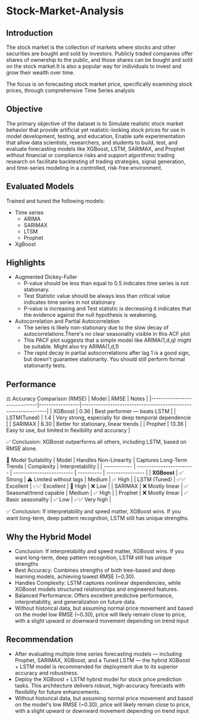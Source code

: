 # Stock-Market-Analysis

## Introduction
The stock market is the collection of markets where stocks and other securities are bought and sold by investors. Publicly traded companies offer shares of ownership to the public, and those shares can be bought and sold on the stock market.It is also a popular way for individuals to invest and grow their wealth over time.

The focus is on forecasting stock market price, specifically examining stock prices, through comprehensive Time Series analysis

## Objective
The primary objective of the dataset is to Simulate realistic stock market behavior that provide artificial yet realistic-looking stock prices for use in model development, testing, and education, Enable safe experimentation that allow data scientists, researchers, and students to build, test, and evaluate forecasting models like XGBoost, LSTM, SARIMAX, and Prophet without financial or compliance risks and support algorithmic trading research on facilitate backtesting of trading strategies, signal generation, and time-series modeling in a controlled, risk-free environment.

## Evaluated Models
Trained and tuned the following models:
 
- Time series
  - ARIMA
  - SARIMAX
  - LTSM
  - Prophet
- XgBoost

## Highlights

- Augmented Dickey-Fuller
   - P-value should be less than equal to 0.5 indicates time series is not stationary.
   - Test Statistic value should be always less than critical value indicates time series in not stationary
   - P-value is increasing and Test statistic is decreasing it indicates that the evidence against the null hypothesis is weakening.
- Autocorrelation and Partial Autocorrelation
  - The series is likely non-stationary due to the slow decay of autocorrelations.There's no clear seasonality visible in this ACF plot
  - This PACF plot suggests that a simple model like ARIMA(1,d,q) might be suitable. Might also try ARIMA(1,d,1)
  - The rapid decay in partial autocorrelations after lag 1 is a good sign, but doesn't guarantee stationarity. You should still perform formal stationarity tests.

## Performance

⚖️ Accuracy Comparison (RMSE)
  | Model                        | RMSE            |  Notes                                                        | 
  |------------------------------|-----------------|---------------------------------------------------------------|
  | XGBoost                      | 0.36            |  Best performer — beats LSTM                                  | 
  | LSTM(Tuned)                  | 1.4             |  Very strong, especially for deep temporal dependencie        | 
  | SARIMAX                      | 6.30            |  Better for stationary, linear trends                         | 
  | Prophet                      | 13.36           |  Easy to use, but limited in flexibility and accuracy         |   

   ✅ Conclusion: XGBoost outperforms all others, including LSTM, based on RMSE alone.

 🧠 Model Suitability
  | Model        | Handles Non-Linearity     | Captures Long-Term Trends | Complexity | Interpretability     |
  | ------------ | ------------------------  | ------------------------- | ---------- | ----------------     |
  | **XGBoost**  | ✅ Strong                | ⚠️ Limited without lags   | Medium     | ✅ High              |
  | LSTM (Tuned) | ✅✅ Excellent           | ✅✅ Excellent           | 🔺 High    | ❌ Low              |
  | SARIMAX      | ❌ Mostly linear         | ✅ Seasonal/trend capable | Medium     | ✅ High              |
  | Prophet      | ❌ Mostly linear         | ✅ Basic seasonality      | ✅ Low    | ✅✅ Very high       |
 
   ✅ Conclusion: If interpretability and speed matter, XGBoost wins. If you want long-term, deep pattern recognition, LSTM still has unique strengths.
  
## Why the Hybrid Model
- Conclusion: If interpretability and speed matter, XGBoost wins. If you want long-term, deep pattern recognition, LSTM still has unique strengths
- Best Accuracy: Combines strengths of both tree-based and deep learning models, achieving lowest RMSE (~0.30).
- Handles Complexity: LSTM captures nonlinear dependencies, while XGBoost models structured relationships and engineered features.
- Balanced Performance: Offers excellent predictive performance, interpretability, and generalization on future data.
- Without historical data, but assuming normal price movement and based on the model low RMSE (~0.30), price will likely remain close to price, with a slight upward or downward movement depending on trend input

## Recommendation

- After evaluating multiple time series forecasting models — including Prophet, SARIMAX, XGBoost, and a Tuned LSTM — the hybrid XGBoost + LSTM model is recommended for deployment due to its superior accuracy and robustness.
- Deploy the XGBoost + LSTM hybrid model for stock price prediction tasks. This architecture delivers robust, high-accuracy forecasts with flexibility for future enhancements.
- Without historical data, but assuming normal price movement and based on the model's low RMSE (~0.30), price will likely remain close to price, with a slight upward or downward movement depending on trend input
